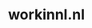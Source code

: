 ---
layout: post
title:  "workinnl.nl"
internal_url:  "/data/workinnl.nl.html"
categories: dutchgov
---